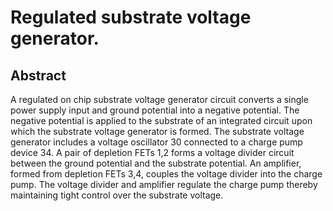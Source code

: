 # Regulated substrate voltage generator.

## Abstract
A regulated on chip substrate voltage generator circuit converts a single power supply input and ground potential into a negative potential. The negative potential is applied to the substrate of an integrated circuit upon which the substrate voltage generator is formed. The substrate voltage generator includes a voltage oscillator 30 connected to a charge pump device 34. A pair of depletion FETs 1,2 forms a voltage divider circuit between the ground potential and the substrate potential. An amplifier, formed from depletion FETs 3,4, couples the voltage divider into the charge pump. The voltage divider and amplifier regulate the charge pump thereby maintaining tight control over the substrate voltage.